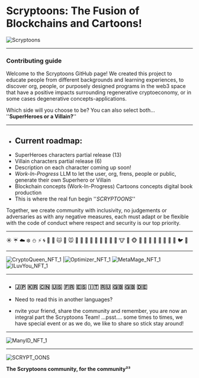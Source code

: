
# Scryptoons: The Fusion of Blockchains and Cartoons!  
![Scryptoons](https://github.com/user-attachments/assets/25f34254-74c6-4638-b45f-92c8d0bd3f63)
__________________________

### __Contributing guide__
Welcome to the Scryptoons GitHub page! We created this project to educate people from different backgrounds and learning experiences, to discover org, people, or purposely designed programs in the web3 space that have a positive impacts surrounding regenerative cryptoeconomy, or in some cases degenerative concepts-applications.

Which side will you choose to be? You can also select both... ''__SuperHeroes or a Villain?__''



_____________________________
- ## __Current roadmap__:
- SuperHeroes characters partial release (13)
- Villain characters partial release (6)
- Description on each character coming up soon!
-  _Work-In-Progress_ LLM to let the user, org, frens, people or public, generate their own Superhero or Villain  
-  Blockchain concepts (Work-In-Progress) Cartoons concepts digital book production 
- This is where the real fun begin ''_SCRYPTOONS_''


Together, we create community with inclusivity, no judgements or adversaries as with any negative measures, each must adapt or be flexible with the code of conduct where respect and security is our top priority.


_________________________________

☀️ ☔ ☁️ ❄️ ⛄ ⚡ 🌀 🌁 🌊 🐱 🐶 🐭 🐹 🐰 🐺 🐸 🐯 🐨 🐻 🐷 🐽 🐮 🐗 🐵 🐒 🐴 🐎 🐫 🐑 🐘 🐼 🐍 🐦 🐤

__________________________________

![CryptoQueen_NFT_1](https://github.com/user-attachments/assets/5395bb83-0dc2-4e79-8387-2ec268174df4) |![Optimizer_NFT_1](https://github.com/user-attachments/assets/80054039-eeb9-41f3-9094-34d4bebc5b1e) ![MetaMage_NFT_1](https://github.com/user-attachments/assets/bb9d89a0-ca7f-4009-8612-9534fcc29773) ![ILuvYou_NFT_1](https://github.com/user-attachments/assets/31f8bb49-6078-42d2-953b-9d0d1010c5f5)
___________________________________


- ### __🇯🇵 🇰🇷 🇨🇳 🇺🇸 🇫🇷 🇪🇸 🇮🇹 🇷🇺 🇬🇧 🇬🇧 🇩🇪__
- Need to read this in another languages?


- nvite your friend, share the community and remember, you are now an integral part the Scryptoons Team!
  ...psst.... some times to times, we have special event or as we do, we like to share so stick stay around!
______________________________________





![ManyID_NFT_1](https://github.com/user-attachments/assets/3f6609c7-64d8-4266-b79f-386dacb14813)

______________________________________
![SCRYPT_OONS](https://github.com/user-attachments/assets/638b0eb9-c29b-4b89-8fde-d62b50bffb8b)

 __The Scryptoons community, for the community²³__ 
